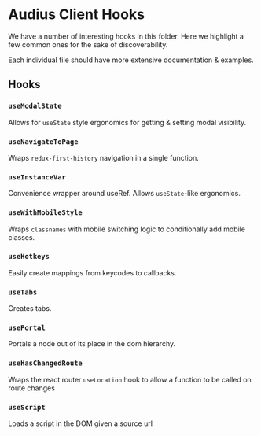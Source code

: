 # Audius Client Hooks

We have a number of interesting hooks in this folder.
Here we highlight a few common ones for the sake of discoverability.

Each individual file should have more extensive documentation & examples.

## Hooks

### `useModalState`

Allows for `useState` style ergonomics for getting & setting modal visibility.

### `useNavigateToPage`

Wraps `redux-first-history` navigation in a single function.

### `useInstanceVar`

Convenience wrapper around useRef. Allows `useState`-like ergonomics.

### `useWithMobileStyle`

Wraps `classnames` with mobile switching logic to conditionally add mobile classes.

### `useHotkeys`

Easily create mappings from keycodes to callbacks.

### `useTabs`

Creates tabs.

### `usePortal`

Portals a node out of its place in the dom hierarchy.

### `useHasChangedRoute`

Wraps the react router `useLocation` hook to allow a function to be called on route changes

### `useScript`

Loads a script in the DOM given a source url
